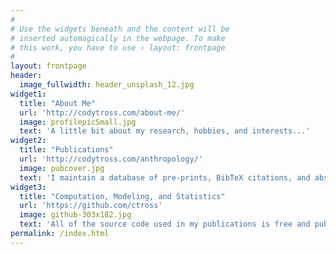 ```yaml
---
#
# Use the widgets beneath and the content will be
# inserted automagically in the webpage. To make
# this work, you have to use › layout: frontpage
#
layout: frontpage
header:
  image_fullwidth: header_unsplash_12.jpg
widget1:
  title: "About Me"
  url: 'http://codytross.com/about-me/'
  image: profilepicSmall.jpg
  text: 'A little bit about my research, hobbies, and interests...'
widget2:
  title: "Publications"
  url: 'http://codytross.com/anthropology/'
  image: pubcover.jpg
  text: 'I maintain a database of pre-prints, BibTeX citations, and abstracts for all of my publications. Check them out <a href="http://codytross.com/anthropology/">here</a>.'. Also, the homepage of each publication has a comments section for discussion, questions, or critiques.'
widget3:
  title: "Computation, Modeling, and Statistics"
  url: 'https://github.com/ctross'
  image: github-303x182.jpg
  text: 'All of the source code used in my publications is free and publically available. Make it your own and do with it what you want. Grab your copy or clone whole projects at GitHub. Let me know what you use it for via Twitter <a href="http://twitter.com/mindismoving">@mindismoving</a>.'
permalink: /index.html
---
```


